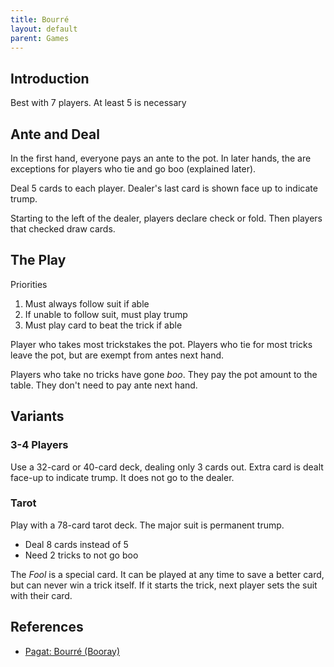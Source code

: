 ```yaml
---
title: Bourré
layout: default
parent: Games
---
```


## Introduction
Best with 7 players. At least 5 is necessary

## Ante and Deal
In the first hand, everyone pays an ante to the pot.
In later hands, the are exceptions for players who tie and go boo (explained later).

Deal 5 cards to each player.
Dealer's last card is shown face up to indicate trump.

Starting to the left of the dealer, players declare check or fold. Then players that checked draw cards.

## The Play
Priorities
1. Must always follow suit if able
1. If unable to follow suit, must play trump
1. Must play card to beat the trick if able

Player who takes most trickstakes the pot.
Players who tie for most tricks leave the pot, but are exempt from antes next hand.

Players who take no tricks have gone *boo*.
They pay the pot amount to the table. 
They don't need to pay ante next hand.

## Variants

### 3-4 Players
Use a 32-card or 40-card deck, dealing only 3 cards out. 
Extra card is dealt face-up to indicate trump.
It does not go to the dealer.

### Tarot

Play with a 78-card tarot deck. The major suit is permanent trump.

- Deal 8 cards instead of 5
- Need 2 tricks to not go boo

The *Fool* is a special card.
It can be played at any time to save a better card, but can never win a trick itself.
If it starts the trick, next player sets the suit with their card.

## References
- [Pagat: Bourré (Booray)](https://www.pagat.com/rams/boure.html)
